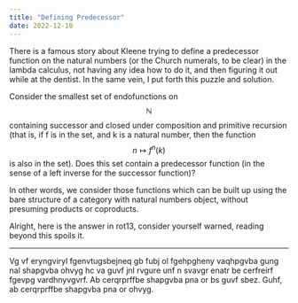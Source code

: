 ```yaml
---
title: "Defining Predecessor"
date: 2022-12-10
---
```

There is a famous story about Kleene trying to define a predecessor function on the natural numbers (or the Church numerals, to be clear) in the lambda calculus, not having any idea how to do it, and then figuring it out while at the dentist. In the same vein, I put forth this puzzle and solution.

Consider the smallest set of endofunctions on $$\mathbb{N}$$ containing successor and closed under composition and primitive recursion (that is, if f is in the set, and k is a natural number, then the function $$n \mapsto f^n(k)$$ is also in the set). Does this set contain a predecessor function (in the sense of a left inverse for the successor function)?

In other words, we consider those functions which can be built up using the bare structure of a category with natural numbers object, without presuming products or coproducts.

Alright, here is the answer in rot13, consider yourself warned, reading beyond this spoils it.

****

Vg vf eryngviryl fgenvtugsbejneq gb fubj ol fgehpgheny vaqhpgvba gung nal shapgvba ohvyg hc va guvf jnl rvgure unf n svavgr enatr be cerfreirf fgevpg vardhnyvgvrf. Ab cerqrprffbe shapgvba pna or bs guvf sbez. Guhf, ab cerqrprffbe shapgvba pna or ohvyg.